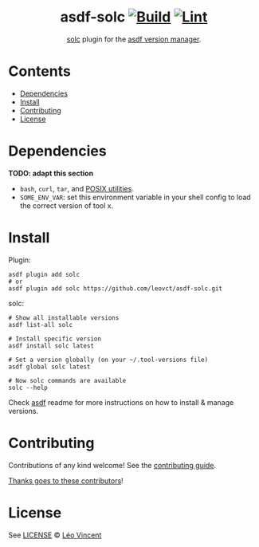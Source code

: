 <div align="center">

# asdf-solc [![Build](https://github.com/leovct/asdf-solc/actions/workflows/build.yml/badge.svg)](https://github.com/leovct/asdf-solc/actions/workflows/build.yml) [![Lint](https://github.com/leovct/asdf-solc/actions/workflows/lint.yml/badge.svg)](https://github.com/leovct/asdf-solc/actions/workflows/lint.yml)

[solc](https://github.com/leovct/asdf-solc) plugin for the [asdf version manager](https://asdf-vm.com).

</div>

# Contents

- [Dependencies](#dependencies)
- [Install](#install)
- [Contributing](#contributing)
- [License](#license)

# Dependencies

**TODO: adapt this section**

- `bash`, `curl`, `tar`, and [POSIX utilities](https://pubs.opengroup.org/onlinepubs/9699919799/idx/utilities.html).
- `SOME_ENV_VAR`: set this environment variable in your shell config to load the correct version of tool x.

# Install

Plugin:

```shell
asdf plugin add solc
# or
asdf plugin add solc https://github.com/leovct/asdf-solc.git
```

solc:

```shell
# Show all installable versions
asdf list-all solc

# Install specific version
asdf install solc latest

# Set a version globally (on your ~/.tool-versions file)
asdf global solc latest

# Now solc commands are available
solc --help
```

Check [asdf](https://github.com/asdf-vm/asdf) readme for more instructions on how to
install & manage versions.

# Contributing

Contributions of any kind welcome! See the [contributing guide](contributing.md).

[Thanks goes to these contributors](https://github.com/leovct/asdf-solc/graphs/contributors)!

# License

See [LICENSE](LICENSE) © [Léo Vincent](https://github.com/leovct/)
